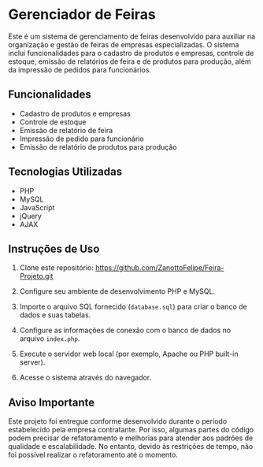 # Gerenciador de Feiras

Este é um sistema de gerenciamento de feiras desenvolvido para auxiliar na organização e gestão de feiras de empresas especializadas. 
O sistema inclui funcionalidades para o cadastro de produtos e empresas, controle de estoque, emissão de relatórios de feira e de produtos para produção, além da impressão de pedidos para funcionários.

## Funcionalidades

- Cadastro de produtos e empresas
- Controle de estoque
- Emissão de relatório de feira
- Impressão de pedido para funcionário
- Emissão de relatório de produtos para produção

## Tecnologias Utilizadas

- PHP
- MySQL
- JavaScript
- jQuery
- AJAX

## Instruções de Uso

1. Clone este repositório:
https://github.com/ZanottoFelipe/Feira-Projeto.git

2. Configure seu ambiente de desenvolvimento PHP e MySQL.

3. Importe o arquivo SQL fornecido (`database.sql`) para criar o banco de dados e suas tabelas.

4. Configure as informações de conexão com o banco de dados no arquivo `index.php`.

5. Execute o servidor web local (por exemplo, Apache ou PHP built-in server).

6. Acesse o sistema através do navegador.

## Aviso Importante

Este projeto foi entregue conforme desenvolvido durante o período estabelecido pela empresa contratante. 
Por isso, algumas partes do código podem precisar de refatoramento e melhorias para atender aos padrões de qualidade e escalabilidade. 
No entanto, devido às restrições de tempo, não foi possível realizar o refatoramento até o momento.

